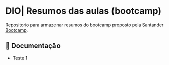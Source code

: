 
# DIO| Resumos das aulas (bootcamp)

Repositorio para armazenar resumos do bootcamp proposto pela Santander [Bootcamp](https://web.dio.me/track/9179a4c1-edae-47fa-bdbb-1be72012f9c7?name=&page=1&search=&tab=path).

## 📖 Documentação
- Teste 1
